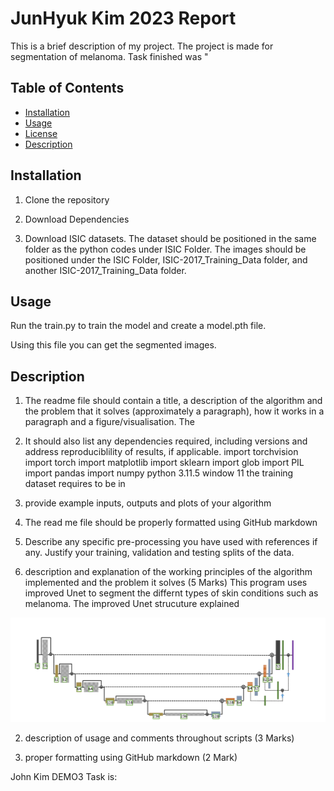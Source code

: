 # JunHyuk Kim 2023 Report 

This is a brief description of my project. The project is made for segmentation of melanoma. 
Task finished was "

## Table of Contents
- [Installation](#installation)
- [Usage](#usage)
- [License](#license)
- [Description](#Description)


## Installation
1. Clone the repository
2. Download Dependencies


3. Download ISIC datasets.  The dataset should be positioned in the same folder as the python codes under ISIC Folder. The images should be positioned under the ISIC Folder, ISIC-2017_Training_Data folder, and another ISIC-2017_Training_Data folder.

## Usage
Run the train.py to train the model and create a model.pth file. 

Using this file you can get the segmented images.


## Description

1. The readme file should contain a title, a description of the algorithm and the problem that it solves
(approximately a paragraph), how it works in a paragraph and a figure/visualisation.
The 

2. It should also list any dependencies required, including versions and address reproduciblility of results,
if applicable.
import torchvision
import torch
import matplotlib
import sklearn
import glob 
import PIL
import pandas
import numpy
python 3.11.5
window 11
the training dataset requires to be in 

3. provide example inputs, outputs and plots of your algorithm

4. The read me file should be properly formatted using GitHub markdown

5. Describe any specific pre-processing you have used with references if any. Justify your training, validation
and testing splits of the data.


1. description and explanation of the working principles of the algorithm implemented and the problem it
solves (5 Marks)
This program uses improved Unet to segment the differnt types of skin conditions such as melanoma.
The improved Unet strucuture explained

![My Image Alt Text](image.png)
    
2. description of usage and comments throughout scripts (3 Marks)

3. proper formatting using GitHub markdown (2 Mark)




John Kim DEMO3
Task is: